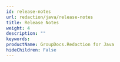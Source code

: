 ```yaml
---
id: release-notes
url: redaction/java/release-notes
title: Release Notes
weight: 4
description: ""
keywords: 
productName: GroupDocs.Redaction for Java
hideChildren: False
---
```

